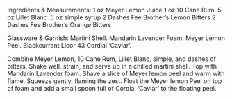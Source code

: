 Ingredients & Measurements:
1 oz Meyer Lemon Juice
1 oz 10 Cane Rum
.5 oz Lillet Blanc
.5 oz simple syrup
2 Dashes Fee Brother’s Lemon Bitters
2 Dashes Fee Brother’s Orange Bitters

Glassware & Garnish:
Martini Shell.
Mandarin Lavender Foam.
Meyer Lemon Peel.
Blackcurrant Licor 43 Cordial ‘Caviar’.

Combine Meyer Lemon, 10 Cane Rum, Lillet Blanc, simple, and dashes of bitters. Shake well, strain, and serve up in a chilled martini shell. Top with Mandarin Lavender foam. Shave a slice of Meyer lemon peel and warm with flame. Squeeze gently, flaming the zest. Float the Meyer lemon Peel on top of foam and add a small spoon full of Cordial ‘Caviar’ to the floating peel.